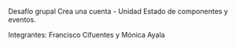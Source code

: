 Desafío grupal Crea una cuenta - Unidad Estado de componentes y eventos.

Integrantes: Francisco Cifuentes y Mónica Ayala 
